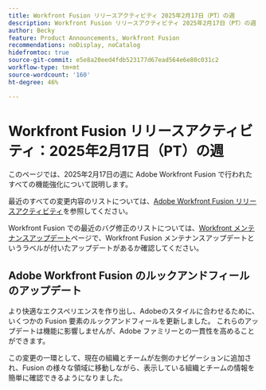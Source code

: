 ```yaml
---
title: Workfront Fusion リリースアクティビティ 2025年2月17日（PT）の週
description: Workfront Fusion リリースアクティビティ 2025年2月17日（PT）の週
author: Becky
feature: Product Announcements, Workfront Fusion
recommendations: noDisplay, noCatalog
hidefromtoc: true
source-git-commit: e5e8a20eed4fdb523177d67ead564e6e80c031c2
workflow-type: tm+mt
source-wordcount: '160'
ht-degree: 46%

---
```


# Workfront Fusion リリースアクティビティ：2025年2月17日（PT）の週

このページでは、2025年2月17日の週に Adobe Workfront Fusion で行われたすべての機能強化について説明します。

最近のすべての変更内容のリストについては、[Adobe Workfront Fusion リリースアクティビティ](/help/workfront-fusion/fusion-product-releases/fusion-release-activity.md)を参照してください。

Workfront Fusion での最近のバグ修正のリストについては、[Workfront メンテナンスアップデート](https://experienceleague.adobe.com/en/docs/workfront-known-issues/releases/current-updates)ページで、Workfront Fusion メンテナンスアップデートというラベルが付いたアップデートがあるか確認してください。

<!--## Adobe Storage connector and modules now available

Now you can use Workfront Fusion to manage Adobe your Adobe Storage. With the Adobe Storage modules, you can: 

* Create, discard, restore, or delete an Adobe Enterprise Storage Management (ESM) store
* Invite a user to an ESM store
* Make a custom call the the Adobe User Management API 

For information and instructions, see [Adobe Storage modules]().-->

## Adobe Workfront Fusion のルックアンドフィールのアップデート

より快適なエクスペリエンスを作り出し、Adobeのスタイルに合わせるために、いくつかの Fusion 要素のルックアンドフィールを更新しました。 これらのアップデートは機能に影響しませんが、Adobe ファミリーとの一貫性を高めることができます。

この変更の一環として、現在の組織とチームが左側のナビゲーションに追加され、Fusion の様々な領域に移動しながら、表示している組織とチームの情報を簡単に確認できるようになりました。


